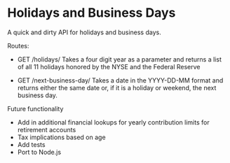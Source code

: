 # Holidays and Business Days

A quick and dirty API for holidays and business days.

Routes:
* GET /holidays/<year>
Takes a four digit year as a parameter and returns a list of all 11 holidays honored by the NYSE and the Federal Reserve

* GET /next-business-day/<date>
Takes a date in the YYYY-DD-MM format and returns either the same date or, if it is a holiday or weekend, the next business day.


Future functionality
* Add in additional financial lookups for yearly contribution limits for retirement accounts
* Tax implications based on age
* Add tests
* Port to Node.js
